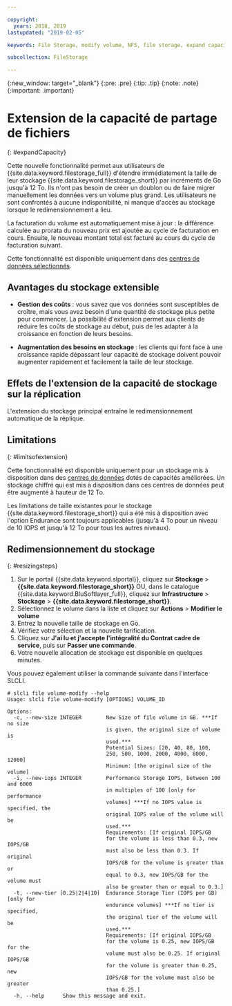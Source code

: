 ```yaml
---

copyright:
  years: 2018, 2019
lastupdated: "2019-02-05"

keywords: File Storage, modify volume, NFS, file storage, expand capacity

subcollection: FileStorage

---
```

{:new_window: target="_blank"}
{:pre: .pre}
{:tip: .tip}
{:note: .note}
{:important: .important}

# Extension de la capacité de partage de fichiers
{: #expandCapacity}

Cette nouvelle fonctionnalité permet aux utilisateurs de {{site.data.keyword.filestorage_full}} d'étendre immédiatement la taille de leur stockage {{site.data.keyword.filestorage_short}} par incréments de Go jusqu'à 12 To. Ils n'ont pas besoin de créer un doublon ou de faire migrer manuellement les données vers un volume plus grand. Les utilisateurs ne sont confrontés à aucune indisponibilité, ni manque d'accès au stockage lorsque le redimensionnement a lieu.

La facturation du volume est automatiquement mise à jour : la différence calculée au prorata du nouveau prix est ajoutée au cycle de facturation en cours. Ensuite, le nouveau montant total est facturé au cours du cycle de facturation suivant.

Cette fonctionnalité est disponible uniquement dans des [centres de données sélectionnés](/docs/infrastructure/FileStorage?topic=FileStorage-news).

## Avantages du stockage extensible

- **Gestion des coûts** : vous savez que vos données sont susceptibles de croître, mais vous avez besoin d'une quantité de stockage plus petite pour commencer. La possibilité d'extension permet aux clients de réduire les coûts de stockage au début, puis de les adapter à la croissance en fonction de leurs besoins.  

- **Augmentation des besoins en stockage** : les clients qui font face à une croissance rapide dépassant leur capacité de stockage doivent pouvoir augmenter rapidement et facilement la taille de leur stockage.

## Effets de l'extension de la capacité de stockage sur la réplication

L'extension du stockage principal entraîne le redimensionnement automatique de la réplique.

## Limitations
{: #limitsofextension}

Cette fonctionnalité est disponible uniquement pour un stockage mis à disposition dans des [centres de données](/docs/infrastructure/FileStorage?topic=FileStorage-news) dotés de capacités améliorées. Un stockage chiffré qui est mis à disposition dans ces centres de données peut être augmenté à hauteur de 12 To.

Les limitations de taille existantes pour le stockage {{site.data.keyword.filestorage_short}} qui a été mis à disposition avec l'option Endurance sont toujours applicables (jusqu'à 4 To pour un niveau de 10 IOPS et jusqu'à 12 To pour tous les autres niveaux).

## Redimensionnement du stockage
{: #resizingsteps}

1. Sur le portail {{site.data.keyword.slportal}}, cliquez sur **Stockage** > **{{site.data.keyword.filestorage_short}}** OU, dans le catalogue {{site.data.keyword.BluSoftlayer_full}}, cliquez sur **Infrastructure** > **Stockage** > **{{site.data.keyword.filestorage_short}}**.
2. Sélectionnez le volume dans la liste et cliquez sur **Actions** > **Modifier le volume**
3. Entrez la nouvelle taille de stockage en Go.
4. Vérifiez votre sélection et la nouvelle tarification.
5. Cliquez sur **J'ai lu et j'accepte l'intégralité du Contrat cadre de service**, puis sur **Passer une commande**.
6. Votre nouvelle allocation de stockage est disponible en quelques minutes.

Vous pouvez également utiliser la commande suivante dans l'interface SLCLI.
```
# slcli file volume-modify --help
Usage: slcli file volume-modify [OPTIONS] VOLUME_ID

Options:
  -c, --new-size INTEGER        New Size of file volume in GB. ***If no size
                                is given, the original size of volume is
                                used.***
                                Potential Sizes: [20, 40, 80, 100,
                                250, 500, 1000, 2000, 4000, 8000, 12000]
                                Minimum: [the original size of the volume]
  -i, --new-iops INTEGER        Performance Storage IOPS, between 100 and 6000
                                in multiples of 100 [only for performance
                                volumes] ***If no IOPS value is specified, the
                                original IOPS value of the volume will be
                                used.***
                                Requirements: [If original IOPS/GB
                                for the volume is less than 0.3, new IOPS/GB
                                must also be less than 0.3. If original
                                IOPS/GB for the volume is greater than or
                                equal to 0.3, new IOPS/GB for the volume must
                                also be greater than or equal to 0.3.]
  -t, --new-tier [0.25|2|4|10]  Endurance Storage Tier (IOPS per GB) [only for
                                endurance volumes] ***If no tier is specified,
                                the original tier of the volume will be
                                used.***
                                Requirements: [If original IOPS/GB
                                for the volume is 0.25, new IOPS/GB for the
                                volume must also be 0.25. If original IOPS/GB
                                for the volume is greater than 0.25, new
                                IOPS/GB for the volume must also be greater
                                than 0.25.]
  -h, --help      Show this message and exit.
```
